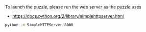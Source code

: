 To launch the puzzle, please run the web server as the puzzle uses
+ https://docs.python.org/2/library/simplehttpserver.html

```sh
python -m SimpleHTTPServer 8000
```
